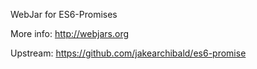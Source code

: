 WebJar for ES6-Promises

More info: http://webjars.org

Upstream: https://github.com/jakearchibald/es6-promise
